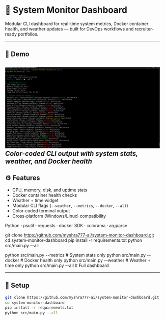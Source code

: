 # 🧠 System Monitor Dashboard

Modular CLI dashboard for real-time system metrics, Docker container health, and weather updates — built for DevOps workflows and recruiter-ready portfolios.

---

## 📸 Demo

![Dashboard Demo](assets/dashboard_demo.png)  
*Color-coded CLI output with system stats, weather, and Docker health*
---

## ⚙️ Features

- CPU, memory, disk, and uptime stats
- Docker container health checks
- Weather + time widget
- Modular CLI flags (`--weather`, `--metrics`, `--docker`, `--all`)
- Color-coded terminal output
- Cross-platform (Windows/Linux) compatibility

Python · psutil · requests · docker SDK · colorama · argparse

git clone https://github.com/myshra777-ai/system-monitor-dashboard.git
cd system-monitor-dashboard
pip install -r requirements.txt
python src/main.py --all

python src/main.py --metrics     # System stats only
python src/main.py --docker      # Docker health only
python src/main.py --weather     # Weather + time only
python src/main.py --all         # Full dashboard

---

## 🚀 Setup

```bash
git clone https://github.com/myshra777-ai/system-monitor-dashboard.git
cd system-monitor-dashboard
pip install -r requirements.txt
python src/main.py --all

